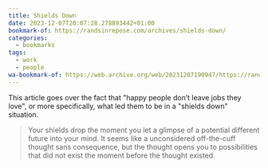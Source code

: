 ```yaml
---
title: Shields Down
date: 2023-12-07T20:07:28.278893442+01:00
bookmark-of: https://randsinrepose.com/archives/shields-down/
categories:
  - bookmarks
tags:
  - work
  - people
wa-bookmark-of: https://web.archive.org/web/20231207190947/https://randsinrepose.com/archives/shields-down/
---
```


This article goes over the fact that "happy people don’t leave jobs they love", or more specifically, what led them to be in a "shields down" situation.

> Your shields drop the moment you let a glimpse of a potential different future into your mind. It seems like a unconsidered off-the-cuff thought sans consequence, but the thought opens you to possibilities that did not exist the moment before the thought existed.
